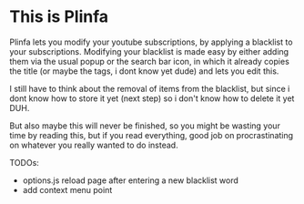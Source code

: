 # This is Plinfa

Plinfa lets you modify your youtube subscriptions, by applying a blacklist to your subscriptions.
Modifying your blacklist is made easy by either adding them via the usual popup or the search bar icon, in which it already copies the title (or maybe the tags, i dont know yet dude) and lets you edit this.

I still have to think about the removal of items from the blacklist, but since i dont know how to store it yet (next step) so i don't know how to delete it yet DUH.

But also maybe this will never be finished, so you might be wasting your time by reading this, but if you read everything, good job on procrastinating on whatever you really wanted to do instead.

TODOs:
- options.js reload page after entering a new blacklist word
- add context menu point
